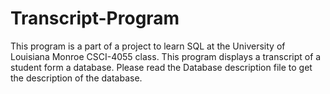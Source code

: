 # Transcript-Program
This program is a part of a project to learn SQL at the University of Louisiana Monroe CSCI-4055 class.
This program displays a transcript of a student form a database. Please read the Database description file to get the description of the database. 
